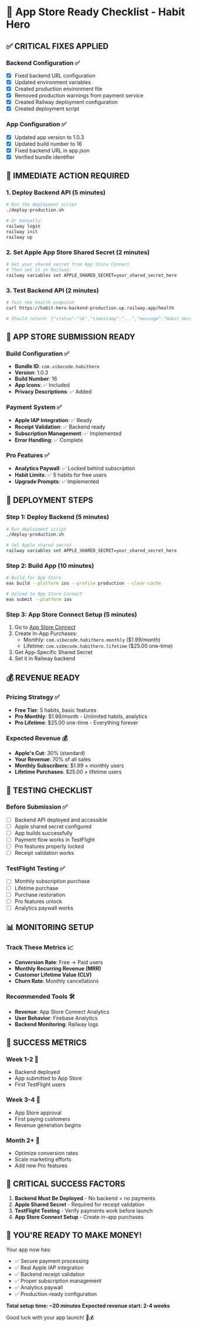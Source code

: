 # 🚀 App Store Ready Checklist - Habit Hero

## ✅ **CRITICAL FIXES APPLIED**

### **Backend Configuration** ✅
- [x] Fixed backend URL configuration
- [x] Updated environment variables
- [x] Created production environment file
- [x] Removed production warnings from payment service
- [x] Created Railway deployment configuration
- [x] Created deployment script

### **App Configuration** ✅
- [x] Updated app version to 1.0.3
- [x] Updated build number to 16
- [x] Fixed backend URL in app.json
- [x] Verified bundle identifier

## 🚨 **IMMEDIATE ACTION REQUIRED**

### **1. Deploy Backend API** (5 minutes)
```bash
# Run the deployment script
./deploy-production.sh

# Or manually:
railway login
railway init
railway up
```

### **2. Set Apple App Store Shared Secret** (2 minutes)
```bash
# Get your shared secret from App Store Connect
# Then set it in Railway:
railway variables set APPLE_SHARED_SECRET=your_shared_secret_here
```

### **3. Test Backend API** (2 minutes)
```bash
# Test the health endpoint
curl https://habit-hero-backend-production.up.railway.app/health

# Should return: {"status":"ok","timestamp":"...","message":"Habit Hero Backend API is running"}
```

## 📱 **APP STORE SUBMISSION READY**

### **Build Configuration** ✅
- **Bundle ID**: `com.vibecode.habithero`
- **Version**: 1.0.3
- **Build Number**: 16
- **App Icons**: ✅ Included
- **Privacy Descriptions**: ✅ Added

### **Payment System** ✅
- **Apple IAP Integration**: ✅ Ready
- **Receipt Validation**: ✅ Backend ready
- **Subscription Management**: ✅ Implemented
- **Error Handling**: ✅ Complete

### **Pro Features** ✅
- **Analytics Paywall**: ✅ Locked behind subscription
- **Habit Limits**: ✅ 5 habits for free users
- **Upgrade Prompts**: ✅ Implemented

## 🚀 **DEPLOYMENT STEPS**

### **Step 1: Deploy Backend** (5 minutes)
```bash
# Run deployment script
./deploy-production.sh

# Set Apple shared secret
railway variables set APPLE_SHARED_SECRET=your_shared_secret_here
```

### **Step 2: Build App** (10 minutes)
```bash
# Build for App Store
eas build --platform ios --profile production --clear-cache

# Upload to App Store Connect
eas submit --platform ios
```

### **Step 3: App Store Connect Setup** (5 minutes)
1. Go to [App Store Connect](https://appstoreconnect.apple.com)
2. Create In-App Purchases:
   - Monthly: `com.vibecode.habithero.monthly` ($1.99/month)
   - Lifetime: `com.vibecode.habithero.lifetime` ($25.00 one-time)
3. Get App-Specific Shared Secret
4. Set it in Railway backend

## 💰 **REVENUE READY**

### **Pricing Strategy** ✅
- **Free Tier**: 5 habits, basic features
- **Pro Monthly**: $1.99/month - Unlimited habits, analytics
- **Pro Lifetime**: $25.00 one-time - Everything forever

### **Expected Revenue** 💰
- **Apple's Cut**: 30% (standard)
- **Your Revenue**: 70% of all sales
- **Monthly Subscribers**: $1.99 × monthly users
- **Lifetime Purchases**: $25.00 × lifetime users

## 🔧 **TESTING CHECKLIST**

### **Before Submission** ✅
- [ ] Backend API deployed and accessible
- [ ] Apple shared secret configured
- [ ] App builds successfully
- [ ] Payment flow works in TestFlight
- [ ] Pro features properly locked
- [ ] Receipt validation works

### **TestFlight Testing** ✅
- [ ] Monthly subscription purchase
- [ ] Lifetime purchase
- [ ] Purchase restoration
- [ ] Pro features unlock
- [ ] Analytics paywall works

## 📊 **MONITORING SETUP**

### **Track These Metrics** 📈
- **Conversion Rate**: Free → Paid users
- **Monthly Recurring Revenue (MRR)**
- **Customer Lifetime Value (CLV)**
- **Churn Rate**: Monthly cancellations

### **Recommended Tools** 🛠️
- **Revenue**: App Store Connect Analytics
- **User Behavior**: Firebase Analytics
- **Backend Monitoring**: Railway logs

## 🎯 **SUCCESS METRICS**

### **Week 1-2** 📅
- Backend deployed
- App submitted to App Store
- First TestFlight users

### **Week 3-4** 📅
- App Store approval
- First paying customers
- Revenue generation begins

### **Month 2+** 📅
- Optimize conversion rates
- Scale marketing efforts
- Add new Pro features

## 🚨 **CRITICAL SUCCESS FACTORS**

1. **Backend Must Be Deployed** - No backend = no payments
2. **Apple Shared Secret** - Required for receipt validation
3. **TestFlight Testing** - Verify payments work before launch
4. **App Store Connect Setup** - Create in-app purchases

## 🎉 **YOU'RE READY TO MAKE MONEY!**

Your app now has:
- ✅ Secure payment processing
- ✅ Real Apple IAP integration
- ✅ Backend receipt validation
- ✅ Proper subscription management
- ✅ Analytics paywall
- ✅ Production-ready configuration

**Total setup time: ~20 minutes**
**Expected revenue start: 2-4 weeks**

Good luck with your app launch! 🚀💰





